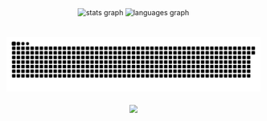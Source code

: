<div align="center">
  <img src="https://github-readme-stats.vercel.app/api?username=abouramd&hide_title=false&hide_rank=false&show_icons=true&include_all_commits=true&count_private=true&disable_animations=false&theme=dracula&locale=en&hide_border=false&order=1" height="150" alt="stats graph"  />
  <img src="https://github-readme-stats.vercel.app/api/top-langs?username=abouramd&locale=en&hide_title=false&layout=compact&card_width=320&langs_count=5&theme=dracula&hide_border=false&order=2" height="150" alt="languages graph"  />
</div>

###

<br clear="both">

<img src="https://raw.githubusercontent.com/abouramd/abouramd/output/snake.svg" alt="Snake animation" />

###

<div align="center">
  <img src="https://profile-counter.glitch.me/abouramd/count.svg?"  />
</div>

###
